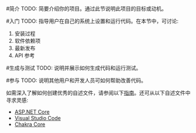 #简介
TODO: 简要介绍你的项目。通过此节说明此项目的目标或动机。

#入门
TODO: 指导用户在自己的系统上设置和运行代码。在本节中，可讨论:
1.	安装过程
2.	软件依赖项
3.	最新发布
4.	API 参考

#生成与测试
TODO: 说明并展示如何生成代码和运行测试。

#参与
TODO: 说明其他用户和开发人员可如何帮助改善代码。

如需深入了解如何创建优秀的自述文件，请参阅以下[指南](https://docs.microsoft.com/en-us/azure/devops/repos/git/create-a-readme?view=azure-devops)。还可从以下自述文件中寻求灵感:
- [ASP.NET Core](https://github.com/aspnet/Home)
- [Visual Studio Code](https://github.com/Microsoft/vscode)
- [Chakra Core](https://github.com/Microsoft/ChakraCore)